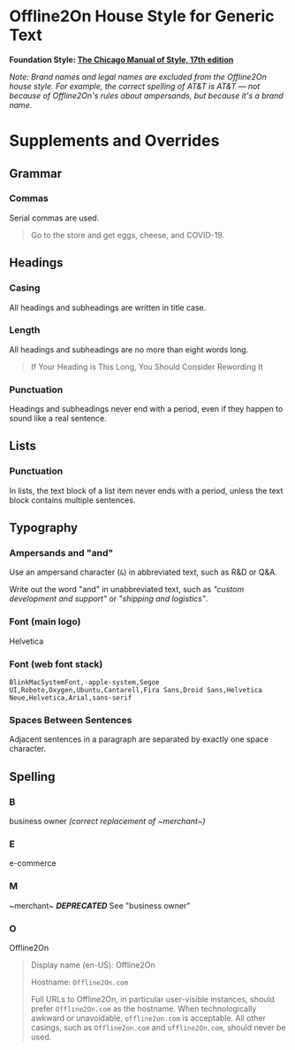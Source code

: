 # Offline2On House Style for Generic Text

**Foundation Style: [The Chicago Manual of Style, 17th edition](https://www.chicagomanualofstyle.org/book/ed17/frontmatter/toc.html)**

*Note: Brand names and legal names are excluded from the Offline2On house
style.  For example, the correct spelling of AT&T is AT&T — not because of
Offline2On's rules about ampersands, but because it's a brand name.*

# Supplements and Overrides
## Grammar
### Commas
Serial commas are used.
> Go to the store and get eggs, cheese, and COVID-19.

## Headings
### Casing
All headings and subheadings are written in title case.

### Length
All headings and subheadings are no more than eight words long.
> If Your Heading is This Long, You Should Consider Rewording It

### Punctuation
Headings and subheadings never end with a period, even if they happen to sound
like a real sentence.

## Lists
### Punctuation
In lists, the text block of a list item never ends with a period, unless the
text block contains multiple sentences.

## Typography
### Ampersands and "and"
Use an ampersand character (`&`) in abbreviated text, such as R&D or Q&A.

Write out the word "and" in unabbreviated text, such as *"custom development
and support"* or *"shipping and logistics"*.

### Font (main logo)
Helvetica

### Font (web font stack)
    BlinkMacSystemFont,-apple-system,Segoe UI,Roboto,Oxygen,Ubuntu,Cantarell,Fira Sans,Droid Sans,Helvetica Neue,Helvetica,Arial,sans-serif

### Spaces Between Sentences
Adjacent sentences in a paragraph are separated by exactly one space character.

## Spelling
### B
business owner *(correct replacement of ~merchant~)*

### E
e-commerce

### M
~merchant~ ***DEPRECATED*** See "business owner"

### O
Offline2On
> Display name (en-US): Offline2On
>
> Hostname: `Offline2On.com`
>
> Full URLs to Offline2On, in particular user-visible instances, should prefer
> `Offline2On.com` as the hostname.  When technologically awkward or
> unavoidable, `offline2on.com` is acceptable.  All other casings, such as
> `Offline2on.com` and `offline2On.com`, should never be used.
